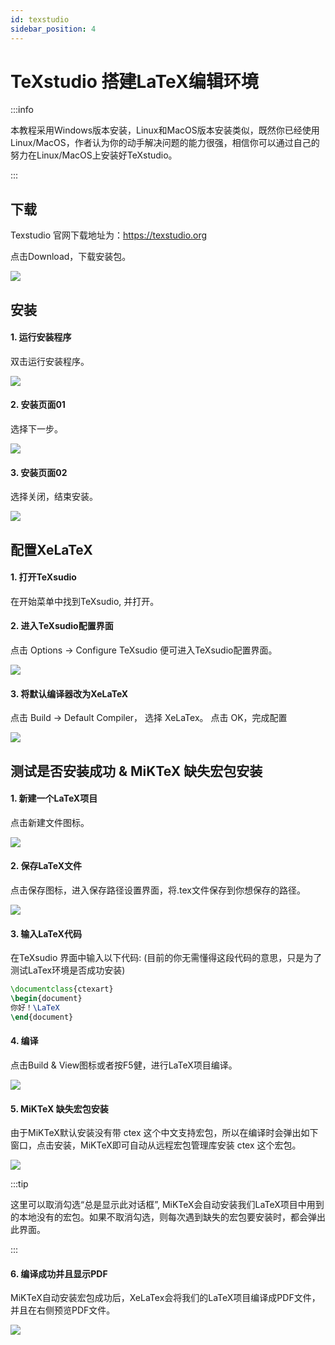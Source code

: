 ```yaml
---
id: texstudio
sidebar_position: 4
---
```


# TeXstudio 搭建LaTeX编辑环境

:::info

本教程采用Windows版本安装，Linux和MacOS版本安装类似，既然你已经使用Linux/MacOS，作者认为你的动手解决问题的能力很强，相信你可以通过自己的努力在Linux/MacOS上安装好TeXstudio。

:::

## 下载

Texstudio 官网下载地址为：https://texstudio.org

点击Download，下载安装包。

![](./img/install/texstudio_install_01.png)

## 安装

#### 1. 运行安装程序
双击运行安装程序。

![](./img/install/texstudio_install_02.png)

#### 2. 安装页面01
选择下一步。

![](./img/install/texstudio_install_03.png)

#### 3. 安装页面02
选择关闭，结束安装。

![](./img/install/texstudio_install_04.png)

## 配置XeLaTeX

#### 1. 打开TeXsudio
在开始菜单中找到TeXsudio, 并打开。

#### 2. 进入TeXsudio配置界面

点击 Options -> Configure TeXsudio 便可进入TeXsudio配置界面。

![](./img/install/texstudio_install_05.png)

#### 3. 将默认编译器改为XeLaTeX

点击 Build -> Default Compiler， 选择 XeLaTex。 点击 OK，完成配置

![](./img/install/texstudio_install_06.png)

## 测试是否安装成功 & MiKTeX 缺失宏包安装

#### 1. 新建一个LaTeX项目
点击新建文件图标。

![](./img/install/texstudio_new_01.png)

#### 2. 保存LaTeX文件
点击保存图标，进入保存路径设置界面，将.tex文件保存到你想保存的路径。

![](./img/install/texstudio_new_02.png)


#### 3. 输入LaTeX代码
在TeXsudio 界面中输入以下代码: (目前的你无需懂得这段代码的意思，只是为了测试LaTex环境是否成功安装)

```latex showLineNumbers
\documentclass{ctexart}
\begin{document}
你好！\LaTeX
\end{document}
```

#### 4. 编译
点击Build & View图标或者按F5健，进行LaTeX项目编译。

![](./img/install/texstudio_new_03.png)


#### 5. MiKTeX 缺失宏包安装
由于MiKTeX默认安装没有带 ctex 这个中文支持宏包，所以在编译时会弹出如下窗口，点击安装，MiKTeX即可自动从远程宏包管理库安装 ctex 这个宏包。

![](./img/install/texstudio_install_07.png)

:::tip

这里可以取消勾选“总是显示此对话框”, MiKTeX会自动安装我们LaTeX项目中用到的本地没有的宏包。如果不取消勾选，则每次遇到缺失的宏包要安装时，都会弹出此界面。

:::



#### 6. 编译成功并且显示PDF
MiKTeX自动安装宏包成功后，XeLaTex会将我们的LaTeX项目编译成PDF文件，并且在右侧预览PDF文件。

![](./img/install/texstudio_new_04.png)